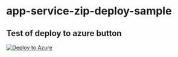 # app-service-zip-deploy-sample

## Test of deploy to azure button

[![Deploy to Azure](https://aka.ms/deploytoazurebutton)](https://portal.azure.com/#create/Microsoft.Template/uri/https%3A%2F%2Fraw.githubusercontent.com%2Fuenohajime%2Fapp-service-zip-deploy-sample%2Fmain%2Finfra%2Fmain.json)
